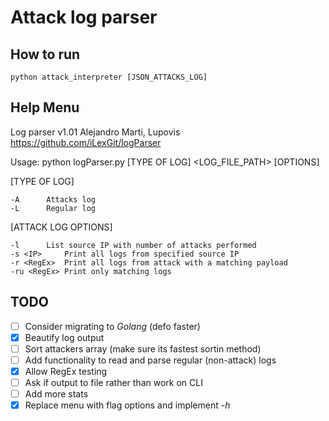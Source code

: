 # Attack log parser

## How to run
`python attack_interpreter [JSON_ATTACKS_LOG]`

## Help Menu
Log parser v1.01 
Alejandro Marti, Lupovis 
https://github.com/iLexGit/logParser 

Usage: python logParser.py [TYPE OF LOG] <LOG_FILE_PATH> [OPTIONS]

[TYPE OF LOG]

	-A		Attacks log
	-L		Regular log

[ATTACK LOG OPTIONS]

	-l		List source IP with number of attacks performed
	-s <IP>		Print all logs from specified source IP
	-r <RegEx>	Print all logs from attack with a matching payload
	-ru <RegEx>	Print only matching logs
## TODO
- [ ] Consider migrating to *Golang* (defo faster)
- [x] Beautify log output
- [ ] Sort attackers array (make sure its fastest sortin method)
- [ ] Add functionality to read and parse regular (non-attack) logs
- [x] Allow RegEx testing
- [ ] Ask if output to file rather than work on CLI
- [ ] Add more stats
- [x] Replace menu with flag options and implement *-h*
